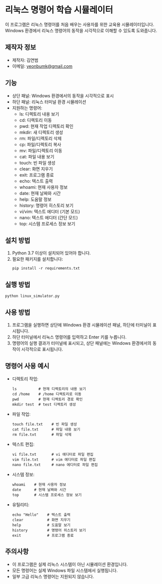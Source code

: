 # 리눅스 명령어 학습 시뮬레이터

이 프로그램은 리눅스 명령어를 처음 배우는 사용자를 위한 교육용 시뮬레이터입니다. 
Windows 환경에서 리눅스 명령어의 동작을 시각적으로 이해할 수 있도록 도와줍니다.

## 제작자 정보
- 제작자: 김연범
- 이메일: yeonbumk@gmail.com

## 기능

- 상단 패널: Windows 환경에서의 동작을 시각적으로 표시
- 하단 패널: 리눅스 터미널 환경 시뮬레이션
- 지원하는 명령어:
  - ls: 디렉토리 내용 보기
  - cd: 디렉토리 이동
  - pwd: 현재 작업 디렉토리 확인
  - mkdir: 새 디렉토리 생성
  - rm: 파일/디렉토리 삭제
  - cp: 파일/디렉토리 복사
  - mv: 파일/디렉토리 이동
  - cat: 파일 내용 보기
  - touch: 빈 파일 생성
  - clear: 화면 지우기
  - exit: 프로그램 종료
  - echo: 텍스트 출력
  - whoami: 현재 사용자 정보
  - date: 현재 날짜와 시간
  - help: 도움말 정보
  - history: 명령어 히스토리 보기
  - vi/vim: 텍스트 에디터 (기본 모드)
  - nano: 텍스트 에디터 (간단 모드)
  - top: 시스템 프로세스 정보 보기

## 설치 방법

1. Python 3.7 이상이 설치되어 있어야 합니다.
2. 필요한 패키지를 설치합니다:
   ```
   pip install -r requirements.txt
   ```

## 실행 방법

```
python linux_simulator.py
```

## 사용 방법

1. 프로그램을 실행하면 상단에 Windows 환경 시뮬레이션 패널, 하단에 터미널이 표시됩니다.
2. 하단 터미널에서 리눅스 명령어를 입력하고 Enter 키를 누릅니다.
3. 명령어의 실행 결과가 터미널에 표시되고, 상단 패널에는 Windows 환경에서의 동작이 시각적으로 표시됩니다.

## 명령어 사용 예시

- 디렉토리 작업:
  ```
  ls          # 현재 디렉토리의 내용 보기
  cd /home    # /home 디렉토리로 이동
  pwd         # 현재 디렉토리 경로 확인
  mkdir test  # test 디렉토리 생성
  ```

- 파일 작업:
  ```
  touch file.txt    # 빈 파일 생성
  cat file.txt      # 파일 내용 보기
  rm file.txt       # 파일 삭제
  ```

- 텍스트 편집:
  ```
  vi file.txt       # vi 에디터로 파일 편집
  vim file.txt      # vim 에디터로 파일 편집
  nano file.txt     # nano 에디터로 파일 편집
  ```

- 시스템 정보:
  ```
  whoami    # 현재 사용자 정보
  date      # 현재 날짜와 시간
  top       # 시스템 프로세스 정보 보기
  ```

- 유틸리티:
  ```
  echo "Hello"    # 텍스트 출력
  clear           # 화면 지우기
  help            # 도움말 보기
  history         # 명령어 히스토리 보기
  exit            # 프로그램 종료
  ```

## 주의사항

- 이 프로그램은 실제 리눅스 시스템이 아닌 시뮬레이션 환경입니다.
- 모든 명령어는 실제 Windows 파일 시스템에서 실행됩니다.
- 일부 고급 리눅스 명령어는 지원되지 않습니다. 
